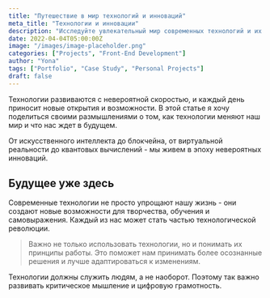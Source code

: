 ```yaml
---
title: "Путешествие в мир технологий и инноваций"
meta_title: "Технологии и инновации"
description: "Исследуйте увлекательный мир современных технологий и их влияние на нашу жизнь"
date: 2022-04-04T05:00:00Z
image: "/images/image-placeholder.png"
categories: ["Projects", "Front-End Development"]
author: "Yona"
tags: ["Portfolio", "Case Study", "Personal Projects"]
draft: false
---
```


Технологии развиваются с невероятной скоростью, и каждый день приносит новые открытия и возможности. В этой статье я хочу поделиться своими размышлениями о том, как технологии меняют наш мир и что нас ждет в будущем.

От искусственного интеллекта до блокчейна, от виртуальной реальности до квантовых вычислений - мы живем в эпоху невероятных инноваций.

## Будущее уже здесь

Современные технологии не просто упрощают нашу жизнь - они создают новые возможности для творчества, обучения и самовыражения. Каждый из нас может стать частью технологической революции.

> Важно не только использовать технологии, но и понимать их принципы работы. Это поможет нам принимать более осознанные решения и лучше адаптироваться к изменениям.

Технологии должны служить людям, а не наоборот. Поэтому так важно развивать критическое мышление и цифровую грамотность.
